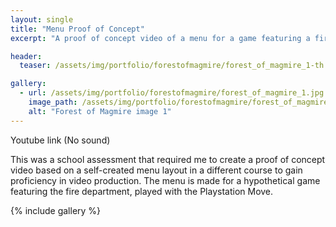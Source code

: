 ```yaml
---
layout: single
title: "Menu Proof of Concept" 
excerpt: "A proof of concept video of a menu for a game featuring a fire department"

header:
  teaser: /assets/img/portfolio/forestofmagmire/forest_of_magmire_1-th.jpg

gallery:
  - url: /assets/img/portfolio/forestofmagmire/forest_of_magmire_1.jpg
    image_path: /assets/img/portfolio/forestofmagmire/forest_of_magmire_1-th.jpg
    alt: "Forest of Magmire image 1"
---
```


Youtube link (No sound)

This was a school assessment that required me to create a proof of concept video based on a self-created menu layout in a different course to gain proficiency in video production. The menu is made for a hypothetical game featuring the fire department, played with the Playstation Move.

{% include gallery %}